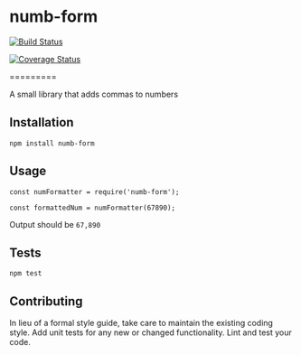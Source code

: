 # numb-form

[![Build Status](https://travis-ci.org/pasever/numb-form.svg?branch=master)](https://travis-ci.org/pasever/numb-form)

[![Coverage Status](https://coveralls.io/repos/github/pasever/numb-form/badge.svg)](https://coveralls.io/github/pasever/numb-form)

=========

A small library that adds commas to numbers

## Installation

  `npm install numb-form`

## Usage

    const numFormatter = require('numb-form');

    const formattedNum = numFormatter(67890);
  
  
  Output should be `67,890`


## Tests

  `npm test`

## Contributing

In lieu of a formal style guide, take care to maintain the existing coding style. Add unit tests for any new or changed functionality. Lint and test your code.